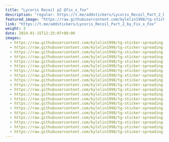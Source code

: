 ```yaml
---
title: "Lycoris Recoil p2 @fix_x_fox"
description: "regular: https://t.me/addstickers/Lycoris_Recoil_Part_2_by_Fix_x_Fox"
featured_image: "https://raw.githubusercontent.com/kylelin1998/tg-sticker-spreading-worldwide-images/main/img/02de25b3-0c4c-45e1-897f-b51ab0c14622.jpg"
link: "https://t.me/addstickers/Lycoris_Recoil_Part_2_by_Fix_x_Fox"
weight: 3
date: 2024-01-15T12:25:07+08:00
images:
  - https://raw.githubusercontent.com/kylelin1998/tg-sticker-spreading-worldwide-images/main/img/02de25b3-0c4c-45e1-897f-b51ab0c14622.jpg
  - https://raw.githubusercontent.com/kylelin1998/tg-sticker-spreading-worldwide-images/main/img/d18222b9-84ba-4beb-aa1d-cdbe312f1dd2.jpg
  - https://raw.githubusercontent.com/kylelin1998/tg-sticker-spreading-worldwide-images/main/img/67116040-8c5f-49ee-a888-f56a656bef00.jpg
  - https://raw.githubusercontent.com/kylelin1998/tg-sticker-spreading-worldwide-images/main/img/1878fb1d-1265-468e-a326-9464f2946ec4.jpg
  - https://raw.githubusercontent.com/kylelin1998/tg-sticker-spreading-worldwide-images/main/img/027a16ad-49d2-463a-a265-f00c402456cc.jpg
  - https://raw.githubusercontent.com/kylelin1998/tg-sticker-spreading-worldwide-images/main/img/0ae4c9b1-1265-42ba-95cb-66d9cbf6284c.jpg
  - https://raw.githubusercontent.com/kylelin1998/tg-sticker-spreading-worldwide-images/main/img/a83c72c9-a9a9-4182-8997-a001deed977c.jpg
  - https://raw.githubusercontent.com/kylelin1998/tg-sticker-spreading-worldwide-images/main/img/f0650944-8c5f-4f32-a06c-9744cbd144e3.jpg
  - https://raw.githubusercontent.com/kylelin1998/tg-sticker-spreading-worldwide-images/main/img/9a799bfc-99fd-486f-b912-bf60dd33c5a7.jpg
  - https://raw.githubusercontent.com/kylelin1998/tg-sticker-spreading-worldwide-images/main/img/9368be88-3680-4e56-b81b-2fc0988f75e5.jpg
  - https://raw.githubusercontent.com/kylelin1998/tg-sticker-spreading-worldwide-images/main/img/6d0c2d7e-c906-4315-b0dc-603a3eb9a27d.jpg
  - https://raw.githubusercontent.com/kylelin1998/tg-sticker-spreading-worldwide-images/main/img/e0ff8de6-dd5e-49e5-b15a-c83fa82793df.jpg
  - https://raw.githubusercontent.com/kylelin1998/tg-sticker-spreading-worldwide-images/main/img/e13f2795-b6b6-41cc-82b4-4a4bb7acec78.jpg
  - https://raw.githubusercontent.com/kylelin1998/tg-sticker-spreading-worldwide-images/main/img/45b11a61-cb12-4f90-9db5-58fe7c6353ac.jpg
  - https://raw.githubusercontent.com/kylelin1998/tg-sticker-spreading-worldwide-images/main/img/c7aaf057-6e51-4b54-b2fa-11ce66db0eff.jpg
  - https://raw.githubusercontent.com/kylelin1998/tg-sticker-spreading-worldwide-images/main/img/e6861307-d252-4ae9-91bb-b9bd62577533.jpg
  - https://raw.githubusercontent.com/kylelin1998/tg-sticker-spreading-worldwide-images/main/img/cdfd461a-beb8-487d-90c5-9f5744d16521.jpg
  - https://raw.githubusercontent.com/kylelin1998/tg-sticker-spreading-worldwide-images/main/img/9eca2eb2-ac44-47ac-9b9e-2d7e79f5fb91.jpg
  - https://raw.githubusercontent.com/kylelin1998/tg-sticker-spreading-worldwide-images/main/img/429e9b22-0cfe-4660-9b86-bcf76eaa526f.jpg
  - https://raw.githubusercontent.com/kylelin1998/tg-sticker-spreading-worldwide-images/main/img/76c3d0d5-b984-49cc-a315-1a7020453f91.jpg
---
```

